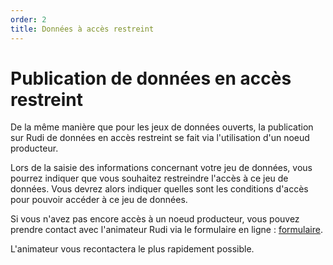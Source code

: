 ```yaml
---
order: 2
title: Données à accès restreint
---
```


# Publication de données en accès restreint

De la même manière que pour les jeux de données ouverts, la publication sur Rudi de données en accès restreint se fait via l'utilisation d'un noeud producteur.

Lors de la saisie des informations concernant votre jeu de données, vous pourrez indiquer que vous souhaitez restreindre l'accès à ce jeu de données. Vous devrez alors indiquer quelles sont les conditions d'accès pour pouvoir accéder à ce jeu de données.

Si vous n'avez pas encore accès à un noeud producteur, vous pouvez prendre contact avec l'animateur Rudi via le formulaire en ligne : [formulaire](https://blog.rudi.bzh/portail-beta-contact/).

L'animateur vous recontactera le plus rapidement possible.
